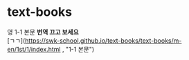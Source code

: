 # text-books
영 1-1 본문 __번역 끄고 보세요__ </br>
[ㄱㄱ](https://swk-school.github.io/text-books/text-books/m-en/1st/1/index.html , "1-1 본문")
